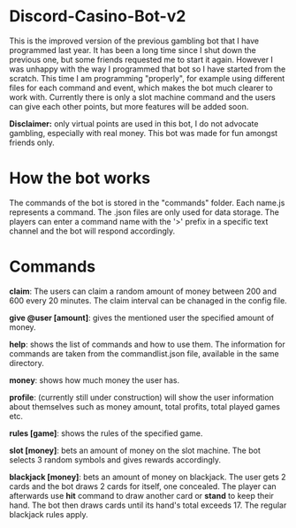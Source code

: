 # Discord-Casino-Bot-v2

This is the improved version of the previous gambling bot that I have programmed last year. It has been a long time since I shut down the previous one, but some friends requested me to start it again. However I was unhappy with the way I programmed that bot so I have started from the scratch. This time I am programming "properly", for example using different files for each command and event, which makes the bot much clearer to work with. Currently there is only a slot machine command and the users can give each other points, but more features will be added soon.

**Disclaimer:** only virtual points are used in this bot, I do not advocate gambling, especially with real money. This bot was made for fun amongst friends only. 

# How the bot works

The commands of the bot is stored in the "commands" folder. Each name.js represents a command. The .json files are only used for data storage. The players can enter a command name with the '>' prefix in a specific text channel and the bot will respond accordingly. 

# Commands

**claim**: The users can claim a random amount of money between 200 and 600 every 20 minutes. The claim interval can be chanaged in the config file.

**give @user [amount]**: gives the mentioned user the specified amount of money.

**help**: shows the list of commands and how to use them. The information for commands are taken from the commandlist.json file, available in the same directory.

**money**: shows how much money the user has.

**profile**: (currently still under construction) will show the user information about themselves such as money amount, total profits, total played games etc.

**rules [game]**: shows the rules of the specified game.

**slot [money]**: bets an amount of money on the slot machine. The bot selects 3 random symbols and gives rewards accordingly.

**blackjack [money]**: bets an amount of money on blackjack. The user gets 2 cards and the bot draws 2 cards for itself, one concealed. The player can afterwards use **hit** command to draw another card or **stand** to keep their hand. The bot then draws cards until its hand's total exceeds 17. The regular blackjack rules apply.
